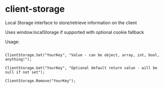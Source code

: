 client-storage
==============

Local Storage interface to store/retrieve information on the client

Uses window.localStorage if supported with optional cookie fallback

Usage: 

```ClientStorage.Init("YourNameSpace", true); // This statement is optional - the second param (also optional) is to accept cookies as a fallback

ClientStorage.Set("YourKey", "Value - can be object, array, int, bool, anything!");

ClientStorage.Get("YourKey", "Optional default return value - will be null if not set");

ClientStorage.Remove("YourKey");
```
